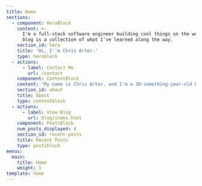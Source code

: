 ```yaml
---
title: Home
sections:
  - component: HeroBlock
    content: >-
      I'm a full-stack software engineer building cool things on the web. This
      blog is a collection of what I've learned along the way.
    section_id: hero
    title: 'Hi, I''m Chris Arter.'
    type: heroblock
  - actions:
      - label: Contact Me
        url: /contact
    component: ContentBlock
    content: "My name is Chris Arter, and I'm a 30-something-year-old Web Application Developer from sunny Florida \U0001F334. I (mostly) build with Laravel, VueJS & NodeJS."
    section_id: about
    title: About
    type: contentblock
  - actions:
      - label: View Blog
        url: blog/index.html
    component: PostsBlock
    num_posts_displayed: 4
    section_id: recent-posts
    title: Recent Posts
    type: postsblock
menus:
  main:
    title: Home
    weight: 1
template: home
---
```


